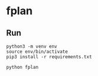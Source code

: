# fplan

## Run

    python3 -m venv env
    source env/bin/activate
    pip3 install -r requirements.txt

    python fplan
